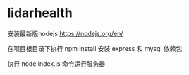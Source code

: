 # lidarhealth

安装最新版nodejs https://nodejs.org/en/

在项目根目录下执行 npm install 安装 express 和 mysql 依赖包

执行 node index.js 命令运行服务器


